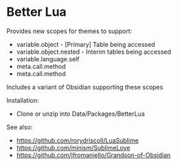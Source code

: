 Better Lua
====

Provides new scopes for themes to support:
* variable.object - [Primary] Table being accessed
* variable.object.nested - Interim tables being accessed
* variable.language.self
* meta.call.method
* meta.call.method

Includes a variant of Obsidian supporting these scopes

Installation:
* Clone or unzip into Data/Packages/BetterLua

See also: 

* https://github.com/rorydriscoll/LuaSublime
* https://github.com/minism/SublimeLove
* https://github.com/jfromaniello/Grandson-of-Obsidian
